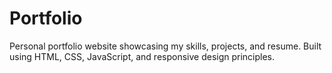 # Portfolio
Personal portfolio website showcasing my skills, projects, and resume. Built using HTML, CSS, JavaScript, and responsive design principles.
